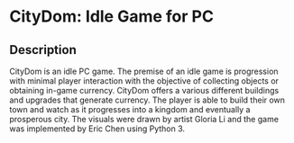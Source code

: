 # CityDom: Idle Game for PC

## Description

CityDom is an idle PC game. The premise of an idle game is progression with minimal player interaction with the objective of collecting objects or obtaining in-game currency. CityDom offers a various different buildings and upgrades that generate currency. The player is able to build their own town and watch as it progresses into a kingdom and eventually a prosperous city. The visuals were drawn by artist Gloria Li and the game was implemented by Eric Chen using Python 3. 
